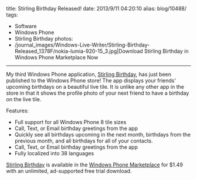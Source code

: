 title: Stirling Birthday Released!
date: 2013/9/11 04:20:10
alias: blog/10488/
tags:
- Software
- Windows Phone
- Stirling Birthday
photos:
- /journal_images/Windows-Live-Writer/Stirling-Birthday-Released_1378F/nokia-lumia-920-15_3.jpg|Download Stirling Birthday in Windows Phone Marketplace Now
---
My third Windows Phone application, [Stirling Birthday](/StirlingBirthday/WindowsPhone), has just been published to the Windows Phone store! The app displays your friends' upcoming birthdays on a beautiful live tile. It is unlike any other app in the store in that it shows the profile photo of your next friend to have a birthday on the live tile.

Features:

*   Full support for all Windows Phone 8 tile sizes
*   Call, Text, or Email birthday greetings from the app
*   Quickly see all birthdays upcoming in the next month, birthdays from the previous month, and all birthdays for all of your contacts.
*   Call, Text, or Email birthday greetings from the app
*   Fully localized into 38 languages

[Stirling Birthday](/StirlingBirthday/WindowsPhone) is available in the [Windows Phone Marketplace](http://www.windowsphone.com/s?appid=b3f595ea-10ba-4b1c-8833-3b299078010d) for $1.49 with an unlimited, ad-supported free trial download.
